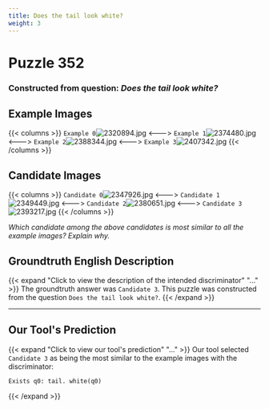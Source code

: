 ```yaml
---
title: Does the tail look white?
weight: 3
---
```


# Puzzle 352
### Constructed from question: _Does the tail look white?_


## Example Images
{{< columns >}}
`Example 0`![2320894.jpg](/gqa_images/2320894.jpg)
<--->
`Example 1`![2374480.jpg](/gqa_images/2374480.jpg)
<--->
`Example 2`![2388344.jpg](/gqa_images/2388344.jpg)
<--->
`Example 3`![2407342.jpg](/gqa_images/2407342.jpg)
{{< /columns >}}

## Candidate Images
{{< columns >}}
`Candidate 0`![2347926.jpg](/gqa_images/2347926.jpg)
<--->
`Candidate 1`![2349449.jpg](/gqa_images/2349449.jpg)
<--->
`Candidate 2`![2380651.jpg](/gqa_images/2380651.jpg)
<--->
`Candidate 3`![2393217.jpg](/gqa_images/2393217.jpg)
{{< /columns >}}

*Which candidate among the above candidates is most similar to all the example images? Explain why.*

## Groundtruth English Description

{{< expand "Click to view the description of the intended discriminator" "..." >}}
The groundtruth answer was `Candidate 3`. This puzzle was constructed from the question `Does the tail look white?`.
{{< /expand >}}

---

## Our Tool's Prediction

{{< expand "Click to view our tool's prediction" "..." >}}
Our tool selected `Candidate 3` as being the most similar to the example images with the discriminator:
```plaintext
Exists q0: tail. white(q0)
```
{{< /expand >}}
